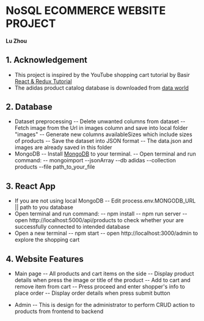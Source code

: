# NoSQL ECOMMERCE WEBSITE PROJECT
#### Lu Zhou

## 1. Acknowledgement
- This project is inspired by the YouTube shopping cart tutorial by Basir [React & Redux Tutorial](https://www.youtube.com/watch?v=nKyrXWH5XLM&t=10140s)
- The adidas product catalog database is downloaded from [data world](https://data.world/data-hut/product-data-from-adidas)

## 2. Database
- Dataset preprocessing
-- Delete unwanted columns from dataset
-- Fetch image from the Url in images column and save into local folder "images"
-- Generate new columns availableSizes which include sizes of products
-- Save the dataset into JSON format
-- The data.json and images are already saved in this folder
- MongoDB
-- Install [MongoDB](https://docs.mongodb.com/manual/tutorial/install-mongodb-on-os-x/) to your terminal.
-- Open terminal and run command:
-- mongoimport --jsonArray --db adidas --collection products --file path_to_your_file

## 3. React App
- If you are not using local MongoDB
-- Edit process.env.MONGODB_URL || path to you database
- Open terminal and run command:
-- npm install
-- npm run server
-- open http://localhost:5000/api/products to check whether your are successfully connected to intended database
- Open a new terminal
-- npm start
-- open http://localhost:3000/admin to explore the shopping cart

## 4. Website Features
- Main page
-- All products and cart items on the side
-- Display product details when press the image or title of the product
-- Add to cart and remove item from cart
-- Press proceed and enter shopper's info to place order
-- Display order details when press submit button

- Admin
-- This is design for the administrator to perform CRUD action to products from frontend to backend